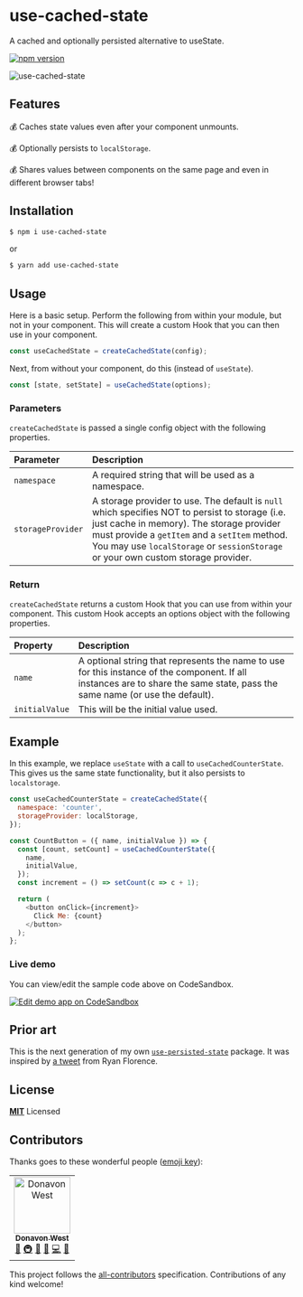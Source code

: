 # use-cached-state

A cached and optionally persisted alternative to useState.

[![npm version](https://badge.fury.io/js/use-cached-state.svg)](https://badge.fury.io/js/use-cached-state)

![use-cached-state](https://user-images.githubusercontent.com/887639/57014924-3e163580-6be0-11e9-85ca-c60166372e53.gif)

## Features

💰 Caches state values even after your component unmounts.

💰 Optionally persists to `localStorage`.

💰 Shares values between components on the same page and even in different browser tabs!

## Installation

```bash
$ npm i use-cached-state
```

or

```bash
$ yarn add use-cached-state
```

## Usage

Here is a basic setup. Perform the following from within your module, but not in your component.
This will create a custom Hook that you can then use in your component.

```js
const useCachedState = createCachedState(config);
```

Next, from without your component, do this (instead of `useState`).

```js
const [state, setState] = useCachedState(options);
```

### Parameters

`createCachedState` is passed a single config object with the following properties.

| Parameter   | Description                                                                                     |
| :---------- | :---------------------------------------------------------------------------------------------- |
| `namespace` | A required string that will be used as a namespace. |
| `storageProvider` | A storage provider to use. The default is `null` which specifies NOT to persist to storage (i.e. just cache in memory). The storage provider must provide a `getItem` and a `setItem` method. You may use `localStorage` or `sessionStorage` or your own custom storage provider.  |


### Return

`createCachedState` returns a custom Hook that you can use from within your component. This custom Hook accepts an options object with the following properties.

| Property       | Description                                                                                     |
| :------------- | :--------------------- |
| `name` | A optional string that represents the name to use for this instance of the component. If all instances are to share the same state, pass the same name (or use the default). |
| `initialValue` | This will be the initial value used. |

## Example

In this example, we replace `useState` with a call to `useCachedCounterState`.
This gives us the same state functionality, but it also persists to `localstorage`.

```js
const useCachedCounterState = createCachedState({
  namespace: 'counter',
  storageProvider: localStorage,
});

const CountButton = ({ name, initialValue }) => {
  const [count, setCount] = useCachedCounterState({
    name,
    initialValue,
  });
  const increment = () => setCount(c => c + 1);

  return (
    <button onClick={increment}>
      Click Me: {count}
    </button>
  );
};
```

### Live demo

You can view/edit the sample code above on CodeSandbox.

[![Edit demo app on CodeSandbox](https://codesandbox.io/static/img/play-codesandbox.svg)](https://codesandbox.io/s/10kj4n30j7)

## Prior art

This is the next generation of my own [`use-persisted-state`](https://github.com/donavon/use-persisted-state/)
package.
It was inspired by [a tweet](https://twitter.com/ryanflorence/status/1111402632218734593)
from Ryan Florence.

## License

**[MIT](LICENSE)** Licensed

## Contributors

Thanks goes to these wonderful people ([emoji key](https://allcontributors.org/docs/en/emoji-key)):

<!-- ALL-CONTRIBUTORS-LIST:START - Do not remove or modify this section -->
<!-- prettier-ignore -->
<table><tr><td align="center"><a href="http://donavon.com"><img src="https://avatars3.githubusercontent.com/u/887639?v=4" width="100px;" alt="Donavon West"/><br /><sub><b>Donavon West</b></sub></a><br /><a href="#ideas-donavon" title="Ideas, Planning, & Feedback">🤔</a> <a href="#infra-donavon" title="Infrastructure (Hosting, Build-Tools, etc)">🚇</a> <a href="#maintenance-donavon" title="Maintenance">🚧</a> <a href="#review-donavon" title="Reviewed Pull Requests">👀</a> <a href="https://github.com/donavon/use-cached-state/commits?author=donavon" title="Code">💻</a> <a href="#design-donavon" title="Design">🎨</a></td></tr></table>

<!-- ALL-CONTRIBUTORS-LIST:END -->

This project follows the [all-contributors](https://github.com/all-contributors/all-contributors) specification. Contributions of any kind welcome!
